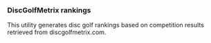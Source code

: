 ### DiscGolfMetrix rankings

This utility generates disc golf rankings based on competition results retrieved from discgolfmetrix.com.

